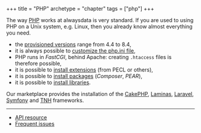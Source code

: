+++
title = "PHP"
archetype = "chapter"
tags = ["php"]
+++

The way [PHP](https://www.php.net) works at alwaysdata is very standard. If you are used to using PHP on a Unix system, e.g. Linux, then you already know almost everything you need.

- the [provisioned versions](languages/php/configuration#supported-versions) range from 4.4 to 8.4,
- it is always possible to [customize the php.ini file](languages/php/configuration#parameters-phpini),
- PHP runs in *FastCGI*, behind Apache: creating `.htaccess` files is therefore possible,
- it is possible to [install extensions](languages/php/extensions) (from PECL or others),
- it is possible to [install packages](languages/php/packages) (*Composer*, *PEAR*),
- it is possible to [install libraries](languages/php/libraries).

Our marketplace provides the installation of the [CakePHP](https://cakephp.org/), [Laminas](https://getlaminas.org/), [Laravel](https://laravel.com/), [Symfony](https://symfony.com/) and [TNH](https://github.com/tnhfw/tnh-fw) frameworks.

---

- [API resource](https://api.alwaysdata.com/v1/environment/php/doc/)
- [Frequent issues](languages/php/troubleshooting)
